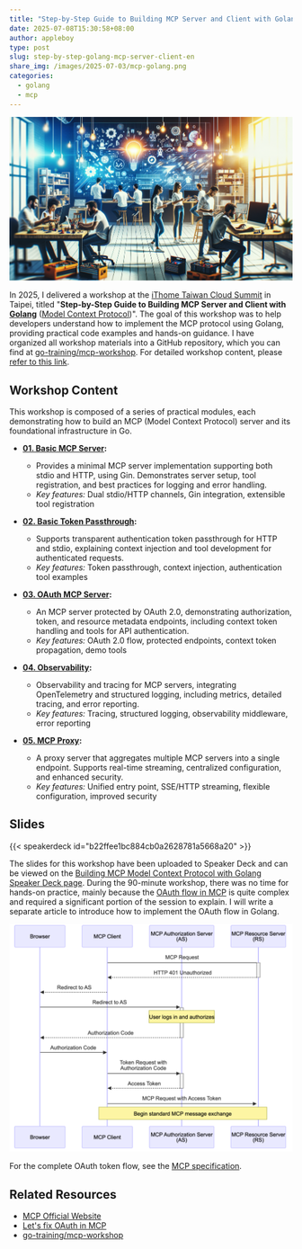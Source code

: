```yaml
---
title: "Step-by-Step Guide to Building MCP Server and Client with Golang (Model Context Protocol)"
date: 2025-07-08T15:30:58+08:00
author: appleboy
type: post
slug: step-by-step-golang-mcp-server-client-en
share_img: /images/2025-07-03/mcp-golang.png
categories:
  - golang
  - mcp
---
```


![blog logo](/images/2025-07-03/mcp-golang.png)

In 2025, I delivered a workshop at the [iThome Taiwan Cloud Summit][2] in Taipei, titled "**Step-by-Step Guide to Building MCP Server and Client with [Golang][4]** ([Model Context Protocol][1])". The goal of this workshop was to help developers understand how to implement the MCP protocol using Golang, providing practical code examples and hands-on guidance. I have organized all workshop materials into a GitHub repository, which you can find at [go-training/mcp-workshop](https://github.com/go-training/mcp-workshop). For detailed workshop content, please [refer to this link][3].

[1]: https://modelcontextprotocol.io/introduction
[2]: https://cloudsummit.ithome.com.tw/2025/
[3]: https://cloudsummit.ithome.com.tw/2025/lab-page/3721
[4]: https://go.dev/

<!--more-->

## Workshop Content

This workshop is composed of a series of practical modules, each demonstrating how to build an MCP (Model Context Protocol) server and its foundational infrastructure in Go.

- **[01. Basic MCP Server](https://github.com/go-training/mcp-workshop/tree/main/01-basic-mcp/):**

  - Provides a minimal MCP server implementation supporting both stdio and HTTP, using Gin. Demonstrates server setup, tool registration, and best practices for logging and error handling.
  - _Key features:_ Dual stdio/HTTP channels, Gin integration, extensible tool registration

- **[02. Basic Token Passthrough](https://github.com/go-training/mcp-workshop/tree/main/02-basic-token-passthrough/):**

  - Supports transparent authentication token passthrough for HTTP and stdio, explaining context injection and tool development for authenticated requests.
  - _Key features:_ Token passthrough, context injection, authentication tool examples

- **[03. OAuth MCP Server](https://github.com/go-training/mcp-workshop/tree/main/03-oauth-mcp/):**

  - An MCP server protected by OAuth 2.0, demonstrating authorization, token, and resource metadata endpoints, including context token handling and tools for API authentication.
  - _Key features:_ OAuth 2.0 flow, protected endpoints, context token propagation, demo tools

- **[04. Observability](https://github.com/go-training/mcp-workshop/tree/main/04-observability/):**

  - Observability and tracing for MCP servers, integrating OpenTelemetry and structured logging, including metrics, detailed tracing, and error reporting.
  - _Key features:_ Tracing, structured logging, observability middleware, error reporting

- **[05. MCP Proxy](https://github.com/go-training/mcp-workshop/tree/main/05-mcp-proxy/):**
  - A proxy server that aggregates multiple MCP servers into a single endpoint. Supports real-time streaming, centralized configuration, and enhanced security.
  - _Key features:_ Unified entry point, SSE/HTTP streaming, flexible configuration, improved security

## Slides

{{< speakerdeck id="b22ffee1bc884cb0a2628781a5668a20" >}}

The slides for this workshop have been uploaded to Speaker Deck and can be viewed on the [Building MCP Model Context Protocol with Golang Speaker Deck page](https://speakerdeck.com/appleboy/building-mcp-model-context-protocol-with-golang). During the 90-minute workshop, there was no time for hands-on practice, mainly because the [OAuth flow in MCP][11] is quite complex and required a significant portion of the session to explain. I will write a separate article to introduce how to implement the OAuth flow in Golang.

[11]: https://modelcontextprotocol.io/specification/2025-06-18/basic/authorization

![oauth flow](/images/2025-07-03/oauth-flow-02.png)

For the complete OAuth token flow, see the [MCP specification][11].

## Related Resources

- [MCP Official Website](https://modelcontextprotocol.io/)
- [Let's fix OAuth in MCP](https://aaronparecki.com/2025/04/03/15/oauth-for-model-context-protocol)
- [go-training/mcp-workshop](https://github.com/go-training/mcp-workshop)
